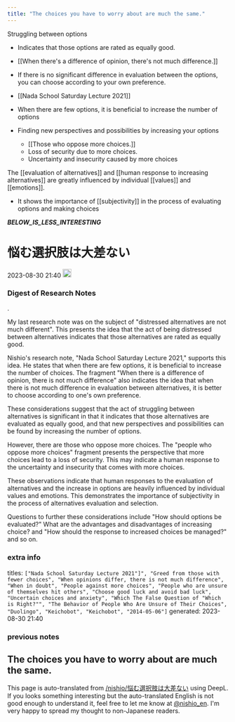 ```yaml
---
title: "The choices you have to worry about are much the same."
---
```


Struggling between options
- Indicates that those options are rated as equally good.

- [[When there's a difference of opinion, there's not much difference.]]
- If there is no significant difference in evaluation between the options, you can choose according to your own preference.

- [[Nada School Saturday Lecture 2021]]
- When there are few options, it is beneficial to increase the number of options
- Finding new perspectives and possibilities by increasing your options
    - [[Those who oppose more choices.]]
    - Loss of security due to more choices.
    - Uncertainty and insecurity caused by more choices

The [[evaluation of alternatives]] and [[human response to increasing alternatives]] are greatly influenced by individual [[values]] and [[emotions]].
- It shows the importance of [[subjectivity]] in the process of evaluating options and making choices



___BELOW_IS_LESS_INTERESTING___
# 悩む選択肢は大差ない
 2023-08-30 21:40 <img src='https://scrapbox.io/api/pages/nishio-en/omni/icon' alt='omni.icon' height="19.5"/>
### Digest of Research Notes
.

My last research note was on the subject of "distressed alternatives are not much different". This presents the idea that the act of being distressed between alternatives indicates that those alternatives are rated as equally good.

Nishio's research note, "Nada School Saturday Lecture 2021," supports this idea. He states that when there are few options, it is beneficial to increase the number of choices. The fragment "When there is a difference of opinion, there is not much difference" also indicates the idea that when there is not much difference in evaluation between alternatives, it is better to choose according to one's own preference.

These considerations suggest that the act of struggling between alternatives is significant in that it indicates that those alternatives are evaluated as equally good, and that new perspectives and possibilities can be found by increasing the number of options.

However, there are those who oppose more choices. The "people who oppose more choices" fragment presents the perspective that more choices lead to a loss of security. This may indicate a human response to the uncertainty and insecurity that comes with more choices.

These observations indicate that human responses to the evaluation of alternatives and the increase in options are heavily influenced by individual values and emotions. This demonstrates the importance of subjectivity in the process of alternatives evaluation and selection.

Questions to further these considerations include "How should options be evaluated?" What are the advantages and disadvantages of increasing choice? and "How should the response to increased choices be managed?" and so on.

### extra info
titles: `["Nada School Saturday Lecture 2021"]", "Greed from those with fewer choices", "When opinions differ, there is not much difference", "When in doubt", "People against more choices", "People who are unsure of themselves hit others", "Choose good luck and avoid bad luck", "Uncertain choices and anxiety", "Which The False Question of "Which is Right?"", "The Behavior of People Who Are Unsure of Their Choices", "Duolingo", "Keichobot", "Keichobot", "2014-05-06"]`
generated: 2023-08-30 21:40
### previous notes
The choices you have to worry about are much the same.
---
This page is auto-translated from [/nishio/悩む選択肢は大差ない](https://scrapbox.io/nishio/悩む選択肢は大差ない) using DeepL. If you looks something interesting but the auto-translated English is not good enough to understand it, feel free to let me know at [@nishio_en](https://twitter.com/nishio_en). I'm very happy to spread my thought to non-Japanese readers.